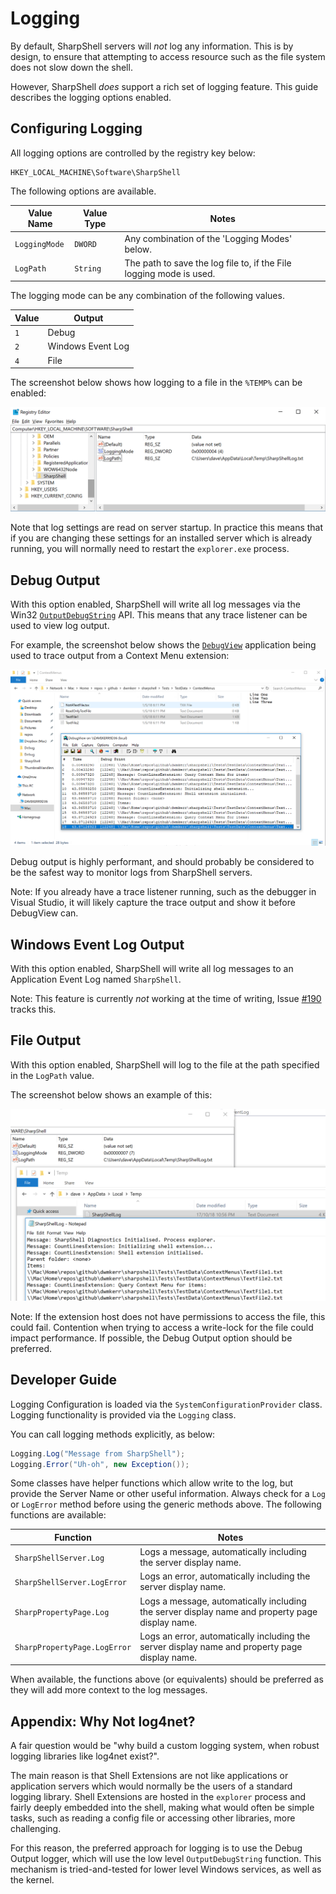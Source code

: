# Logging

By default, SharpShell servers will *not* log any information. This is by design, to ensure that attempting to access resource such as the file system does not slow down the shell.

However, SharpShell *does* support a rich set of logging feature. This guide describes the logging options enabled.

## Configuring Logging

All logging options are controlled by the registry key below:

```
HKEY_LOCAL_MACHINE\Software\SharpShell
```

The following options are available.

| Value Name    | Value Type | Notes                                                               |
|---------------|------------|---------------------------------------------------------------------|
| `LoggingMode` | `DWORD`    | Any combination of the 'Logging Modes' below.                       |
| `LogPath`     | `String`   | The path to save the log file to, if the File logging mode is used. |

The logging mode can be any combination of the following values.

| Value | Output            |
|-------|-------------------|
| `1`   | Debug             |
| `2`   | Windows Event Log |
| `4`   | File              |

The screenshot below shows how logging to a file in the `%TEMP%` can be enabled:

![Screenshot: Registry Configured for File Logging](registry-configuration.png)

Note that log settings are read on server startup. In practice this means that if you are changing these settings for an installed server which is already running, you will normally need to restart the `explorer.exe` process.

## Debug Output

With this option enabled, SharpShell will write all log messages via the Win32 [`OutputDebugString`](https://msdn.microsoft.com/en-us/library/windows/desktop/aa363362(v=vs.85).aspx) API. This means that any trace listener can be used to view log output.

For example, the screenshot below shows the [`DebugView`](https://docs.microsoft.com/en-us/sysinternals/downloads/debugview) application being used to trace output from a Context Menu extension:

![Screenshot: Debug Output with DebugView](debug-output.png)

Debug output is highly performant, and should probably be considered to be the safest way to monitor logs from SharpShell servers.

Note: If you already have a trace listener running, such as the debugger in Visual Studio, it will likely capture the trace output and show it before DebugView can.

## Windows Event Log Output

With this option enabled, SharpShell will write all log messages to an Application Event Log named `SharpShell`.

Note: This feature is currently _not_ working at the time of writing, Issue [#190](https://github.com/dwmkerr/sharpshell/issues/190) tracks this.

## File Output

With this option enabled, SharpShell will log to the file at the path specified in the `LogPath` value.

The screenshot below shows an example of this:

![Screenshot: File Output](file-output.png)

Note: If the extension host does not have permissions to access the file, this could fail. Contention when trying to access a write-lock for the file could impact performance. If possible, the Debug Output option should be preferred.

## Developer Guide

Logging Configuration is loaded via the `SystemConfigurationProvider` class. Logging functionality is provided via the `Logging` class.

You can call logging methods explicitly, as below:

```csharp
Logging.Log("Message from SharpShell");
Logging.Error("Uh-oh", new Exception());
```

Some classes have helper functions which allow write to the log, but provide the Server Name or other useful information. Always check for a 
`Log` or `LogError` method before using the generic methods above. The following functions are available:

| Function                     | Notes                                                                                           |
|------------------------------|-------------------------------------------------------------------------------------------------|
| `SharpShellServer.Log`       | Logs a message, automatically including the server display name.                                |
| `SharpShellServer.LogError`  | Logs an error, automatically including the server display name.                                 |
| `SharpPropertyPage.Log`      | Logs a message, automatically including the server display name and property page display name. |
| `SharpPropertyPage.LogError` | Logs an error, automatically including the server display name and property page display name.  |

When available, the functions above (or equivalents) should be preferred as they will add more context to the log messages.

## Appendix: Why Not log4net?

A fair question would be "why build a custom logging system, when robust logging libraries like log4net exist?".

The main reason is that Shell Extensions are not like applications or application servers which would normally be the users of a standard logging library. Shell Extensions are hosted in the `explorer` process and fairly deeply embedded into the shell, making what would often be simple tasks, such as reading a config file or accessing other libraries, more challenging.

For this reason, the preferred approach for logging is to use the Debug Output logger, which will use the low level `OutputDebugString` function. This mechanism is tried-and-tested for lower level Windows services, as well as the kernel.
